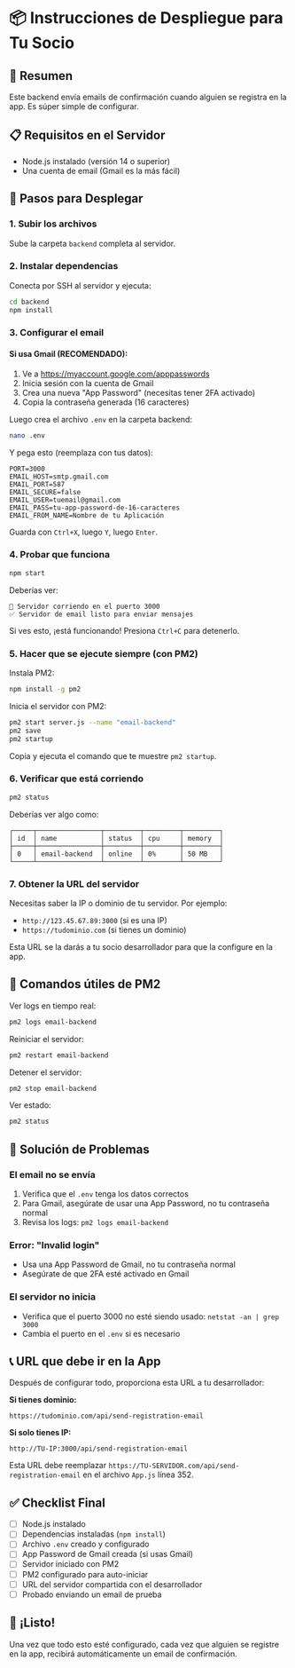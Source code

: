 # 📦 Instrucciones de Despliegue para Tu Socio

## 🎯 Resumen
Este backend envía emails de confirmación cuando alguien se registra en la app. Es súper simple de configurar.

## 📋 Requisitos en el Servidor
- Node.js instalado (versión 14 o superior)
- Una cuenta de email (Gmail es la más fácil)

## 🚀 Pasos para Desplegar

### 1. Subir los archivos
Sube la carpeta `backend` completa al servidor.

### 2. Instalar dependencias
Conecta por SSH al servidor y ejecuta:
```bash
cd backend
npm install
```

### 3. Configurar el email

#### Si usa Gmail (RECOMENDADO):

1. Ve a https://myaccount.google.com/apppasswords
2. Inicia sesión con la cuenta de Gmail
3. Crea una nueva "App Password" (necesitas tener 2FA activado)
4. Copia la contraseña generada (16 caracteres)

Luego crea el archivo `.env` en la carpeta backend:
```bash
nano .env
```

Y pega esto (reemplaza con tus datos):
```env
PORT=3000
EMAIL_HOST=smtp.gmail.com
EMAIL_PORT=587
EMAIL_SECURE=false
EMAIL_USER=tuemail@gmail.com
EMAIL_PASS=tu-app-password-de-16-caracteres
EMAIL_FROM_NAME=Nombre de tu Aplicación
```

Guarda con `Ctrl+X`, luego `Y`, luego `Enter`.

### 4. Probar que funciona
```bash
npm start
```

Deberías ver:
```
🚀 Servidor corriendo en el puerto 3000
✅ Servidor de email listo para enviar mensajes
```

Si ves esto, ¡está funcionando! Presiona `Ctrl+C` para detenerlo.

### 5. Hacer que se ejecute siempre (con PM2)

Instala PM2:
```bash
npm install -g pm2
```

Inicia el servidor con PM2:
```bash
pm2 start server.js --name "email-backend"
pm2 save
pm2 startup
```

Copia y ejecuta el comando que te muestre `pm2 startup`.

### 6. Verificar que está corriendo
```bash
pm2 status
```

Deberías ver algo como:
```
┌─────┬────────────────┬─────────┬─────────┬─────────┐
│ id  │ name           │ status  │ cpu     │ memory  │
├─────┼────────────────┼─────────┼─────────┼─────────┤
│ 0   │ email-backend  │ online  │ 0%      │ 50 MB   │
└─────┴────────────────┴─────────┴─────────┴─────────┘
```

### 7. Obtener la URL del servidor

Necesitas saber la IP o dominio de tu servidor. Por ejemplo:
- `http://123.45.67.89:3000` (si es una IP)
- `https://tudominio.com` (si tienes un dominio)

Esta URL se la darás a tu socio desarrollador para que la configure en la app.

## 🔧 Comandos útiles de PM2

Ver logs en tiempo real:
```bash
pm2 logs email-backend
```

Reiniciar el servidor:
```bash
pm2 restart email-backend
```

Detener el servidor:
```bash
pm2 stop email-backend
```

Ver estado:
```bash
pm2 status
```

## 🐛 Solución de Problemas

### El email no se envía
1. Verifica que el `.env` tenga los datos correctos
2. Para Gmail, asegúrate de usar una App Password, no tu contraseña normal
3. Revisa los logs: `pm2 logs email-backend`

### Error: "Invalid login"
- Usa una App Password de Gmail, no tu contraseña normal
- Asegúrate de que 2FA esté activado en Gmail

### El servidor no inicia
- Verifica que el puerto 3000 no esté siendo usado: `netstat -an | grep 3000`
- Cambia el puerto en el `.env` si es necesario

## 📞 URL que debe ir en la App

Después de configurar todo, proporciona esta URL a tu desarrollador:

**Si tienes dominio:**
```
https://tudominio.com/api/send-registration-email
```

**Si solo tienes IP:**
```
http://TU-IP:3000/api/send-registration-email
```

Esta URL debe reemplazar `https://TU-SERVIDOR.com/api/send-registration-email` en el archivo `App.js` línea 352.

## ✅ Checklist Final

- [ ] Node.js instalado
- [ ] Dependencias instaladas (`npm install`)
- [ ] Archivo `.env` creado y configurado
- [ ] App Password de Gmail creada (si usas Gmail)
- [ ] Servidor iniciado con PM2
- [ ] PM2 configurado para auto-iniciar
- [ ] URL del servidor compartida con el desarrollador
- [ ] Probado enviando un email de prueba

## 🎉 ¡Listo!

Una vez que todo esto esté configurado, cada vez que alguien se registre en la app, recibirá automáticamente un email de confirmación.